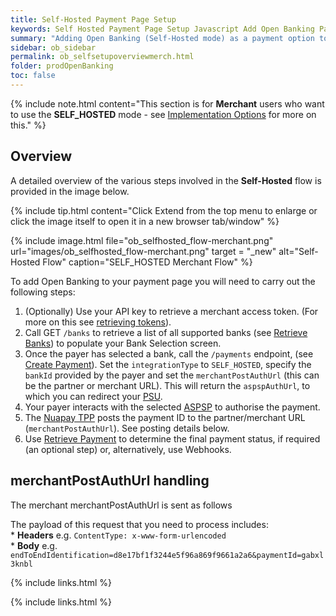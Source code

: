```yaml
---
title: Self-Hosted Payment Page Setup
keywords: Self Hosted Payment Page Setup Javascript Add Open Banking Payment Page
summary: "Adding Open Banking (Self-Hosted mode) as a payment option to your Payment Page requires configuration as outlined below. In Self-Hosted mode you must develop your own user interface."
sidebar: ob_sidebar
permalink: ob_selfsetupoverviewmerch.html
folder: prodOpenBanking
toc: false
---
```


{% include note.html content="This section is for **Merchant** users who want to use the **SELF_HOSTED** mode - see [Implementation Options](ob_pispimplementation.html) for more on this." %}

## Overview 

A detailed overview of the various steps involved in the **Self-Hosted** flow is provided in the image below.

{% include tip.html content="Click Extend from the top menu to enlarge or click the image itself to open it in a new browser tab/window" %}

{% include image.html file="ob_selfhosted_flow-merchant.png" url="images/ob_selfhosted_flow-merchant.png" target = "_new" alt="Self-Hosted Flow" caption="SELF_HOSTED Merchant Flow" %}

To add Open Banking to your payment page you will need to carry out the following steps:

1. (Optionally) Use your API key to retrieve a merchant access token. (For more on this see [retrieving tokens](ob_partnerintegration.html#api-details---post-tokens)).
1. Call GET `/banks` to retrieve a list of all supported banks (see [Retrieve Banks](ob_getbank.html)) to populate your Bank Selection screen.  
1. Once the payer has selected a bank, call the `/payments` endpoint, (see [Create Payment](ob_createpayment.html)).
Set the `integrationType` to `SELF_HOSTED`, specify the `bankId` provided by the payer and set the `merchantPostAuthUrl` (this can be the partner or merchant URL). This will return the `aspspAuthUrl`, to which you can redirect your <a href="#" data-toggle="tooltip" data-original-title="{{site.data.glossary.psu}}">PSU</a>.
1. Your payer interacts with the selected <a href="#" data-toggle="tooltip" data-original-title="{{site.data.glossary.aspsp}}">ASPSP</a> to authorise the payment. 
1. The <a href="#" data-toggle="tooltip" data-original-title="{{site.data.glossary.nupay_tpp}}">Nuapay TPP</a> posts the payment ID to the partner/merchant URL (`merchantPostAuthUrl`). See posting details below.
1. Use [Retrieve Payment](ob_retrievepayment.html) to determine the final payment status, if required (an optional step) or, alternatively, use Webhooks. 

## merchantPostAuthUrl handling
The merchant merchantPostAuthUrl is sent as follows

The payload of this request that you need to process includes:  
    * **Headers** e.g. `ContentType: x-www-form-urlencoded`  
    * **Body** e.g. `endToEndIdentification=d8e17bf1f3244e5f96a869f9661a2a6&paymentId=gabxl3knbl`  

{% include links.html %}



{% include links.html %}






